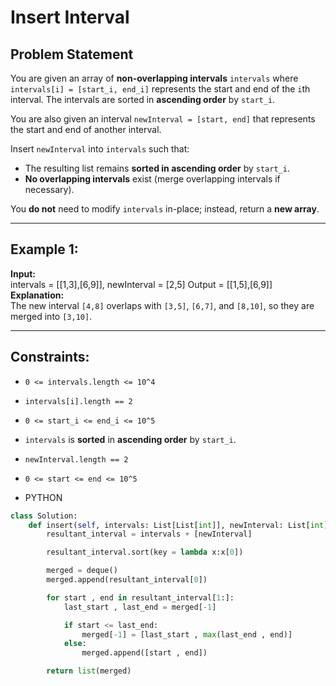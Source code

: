 # Insert Interval

## Problem Statement

You are given an array of **non-overlapping intervals** `intervals` where `intervals[i] = [start_i, end_i]` represents the start and end of the `i`th interval. The intervals are sorted in **ascending order** by `start_i`.

You are also given an interval `newInterval = [start, end]` that represents the start and end of another interval.

Insert `newInterval` into `intervals` such that:

- The resulting list remains **sorted in ascending order** by `start_i`.
- **No overlapping intervals** exist (merge overlapping intervals if necessary).

You **do not** need to modify `intervals` in-place; instead, return a **new array**.

---

## Example 1:

**Input:**  
intervals = [[1,3],[6,9]], newInterval = [2,5]
Output = [[1,5],[6,9]]
**Explanation:**  
The new interval `[4,8]` overlaps with `[3,5]`, `[6,7]`, and `[8,10]`, so they are merged into `[3,10]`.

---

## Constraints:

- `0 <= intervals.length <= 10^4`
- `intervals[i].length == 2`
- `0 <= start_i <= end_i <= 10^5`
- `intervals` is **sorted** in **ascending order** by `start_i`.
- `newInterval.length == 2`
- `0 <= start <= end <= 10^5`

- PYTHON

```python
class Solution:
    def insert(self, intervals: List[List[int]], newInterval: List[int]) -> List[List[int]]:
        resultant_interval = intervals + [newInterval]

        resultant_interval.sort(key = lambda x:x[0])

        merged = deque()
        merged.append(resultant_interval[0])

        for start , end in resultant_interval[1:]:
            last_start , last_end = merged[-1]

            if start <= last_end:
                merged[-1] = [last_start , max(last_end , end)]
            else:
                merged.append([start , end])

        return list(merged)
```
